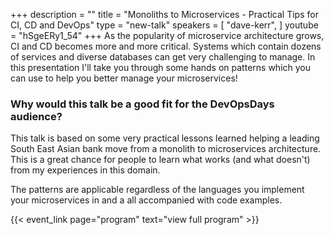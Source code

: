 +++
description = ""
title = "Monoliths to Microservices - Practical Tips for CI, CD and DevOps"
type = "new-talk"
speakers = [
        "dave-kerr",
]
youtube = "hSgeERy1_54"
+++
As the popularity of microservice architecture grows, CI and CD becomes more and more critical. Systems which contain dozens of services and diverse databases can get very challenging to manage. In this presentation I'll take you through some hands on patterns which you can use to help you better manage your microservices!

### Why would this talk be a good fit for the DevOpsDays audience?

This talk is based on some very practical lessons learned helping a leading South East Asian bank move from a monolith to microservices architecture. This is a great chance for people to learn what works (and what doesn't) from my experiences in this domain.

The patterns are applicable regardless of the languages you implement your microservices in and a all accompanied with code examples.

{{< event_link page="program" text="view full program" >}}